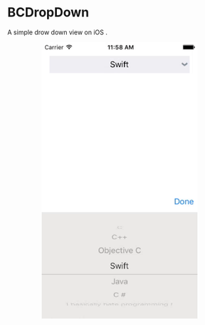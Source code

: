 # BCDropDown
A simple drow down view on iOS . 


<p align="center">
<img src="/Meta/BCDropDownButton.gif" width="350"/>
</p>


